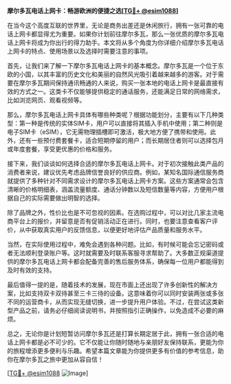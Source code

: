 **摩尔多瓦电话上网卡：畅游欧洲的便捷之选[[TG💪+ @esim1088](https://t.me/s/esim1088)]**

在当今这个高度互联的世界里，无论是商务出差还是休闲旅行，拥有一张可靠的电话上网卡都显得尤为重要。如果你计划前往摩尔多瓦，那么一张优质的摩尔多瓦电话上网卡将成为你出行的得力助手。本文将从多个角度为你详细介绍摩尔多瓦电话上网卡的特点、使用场景以及选择时需要注意的事项。

首先，让我们来了解一下摩尔多瓦电话上网卡的基本概念。摩尔多瓦是一个位于东欧的小国，以其丰富的历史文化和美丽的自然风光吸引着越来越多的游客。对于需要在摩尔多瓦期间保持通讯畅通的人来说，购买一张本地的电话上网卡是最直接有效的方式之一。这类卡不仅能够提供稳定的通话服务，还能满足日常的网络需求，比如浏览网页、观看视频等。

那么，摩尔多瓦电话上网卡具体有哪些种类呢？根据功能划分，主要有以下几种类型：第一种是传统的实体SIM卡，用户可以直接将其插入手机中使用；第二种则是电子SIM卡（eSIM），它无需物理插槽即可激活，极大地方便了携带和使用。此外，还有一些预付费套餐卡，适合短期停留的用户；而长期居住者则可以选择包月或年度套餐，享受更优惠的价格和服务。

接下来，我们谈谈如何选择合适的摩尔多瓦电话上网卡。对于初次接触此类产品的消费者来说，建议优先考虑品牌信誉良好的供应商。例如，某知名国际通信服务商就提供了多种针对不同需求设计的摩尔多瓦电话上网卡方案。这些方案通常会包含清晰的价格明细表，涵盖流量额度、通话分钟数以及短信数量等内容，方便用户根据自己的实际需要做出明智的选择。

除了品牌之外，性价比也是不可忽视的因素。在选购过程中，可以对比几家主流电商平台上的报价，并留意是否有促销活动正在进行。同时，也要注意查看客户评价，从中获取真实用户的反馈信息，以便更好地评估产品质量和服务水平。

当然，在实际使用过程中，难免会遇到各种问题。比如，有时候可能会忘记密码或者无法顺利登录账户等。这时就需要及时联系客服寻求帮助了。大多数正规渠道提供的摩尔多瓦电话上网卡都会配备完善的售后服务体系，确保每一位用户都能得到及时有效的支持。

最后值得一提的是，随着技术的发展，现在市面上还出现了许多创新性的解决方案，比如支持双卡双待甚至三卡三待的设备。这意味着你可以同时安装两张或多张不同的运营商卡，从而实现无缝切换，进一步提升用户体验。不过，在尝试这类新型产品之前，请务必仔细阅读说明书，并按照指引正确操作，以免造成不必要的麻烦。

总之，无论你是计划短暂访问摩尔多瓦还是打算长期定居于此，拥有一张合适的电话上网卡都是必不可少的。它不仅能让你随时随地与亲朋好友保持联系，更能为你的旅程增添更多便利与乐趣。希望本篇文章能为你提供更多有价值的参考信息，助你在摩尔多瓦之旅中更加从容自信！

[[TG💪+ @esim1088](https://t.me/s/esim1088) ![Image](https://i.postimg.cc/4NQfJmqS/Snipaste-2025-05-13-00-14-12.png)]